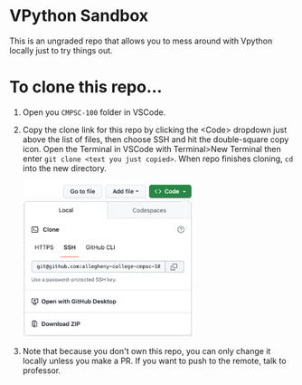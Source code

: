 # VPython Sandbox

This is an ungraded repo that allows you to mess around with Vpython locally just to try things out. 

# To clone this repo...

1. Open you `CMPSC-100` folder in VSCode.
2. Copy the clone link for this repo by clicking the \<Code\> dropdown just above the list of files, then choose SSH and hit the double-square copy icon. Open the Terminal in VSCode with Terminal>New Terminal then enter `git clone <text you just copied>`. When repo finishes cloning, `cd` into the new directory. 

    <img src = 'assets/copy_thumbnail.png' width = "300px" />

3. Note that because you don't own this repo, you can only change it locally unless you make a PR. If you want to push to the remote, talk to professor. 

